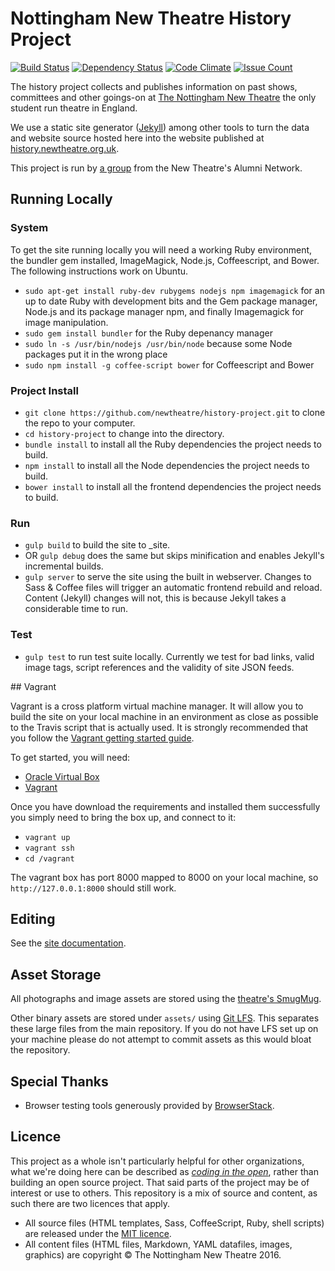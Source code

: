 # Nottingham New Theatre History Project

[![Build Status](https://travis-ci.org/newtheatre/history-project.svg?branch=master)](https://travis-ci.org/newtheatre/history-project)
[![Dependency Status](https://gemnasium.com/newtheatre/history-project.svg)](https://gemnasium.com/newtheatre/history-project)
[![Code Climate](https://codeclimate.com/github/newtheatre/history-project/badges/gpa.svg)](https://codeclimate.com/github/newtheatre/history-project)
[![Issue Count](https://codeclimate.com/github/newtheatre/history-project/badges/issue_count.svg)](https://codeclimate.com/github/newtheatre/history-project)

The history project collects and publishes information on past shows, committees and other goings-on at [The Nottingham New Theatre](http://newtheatre.org.uk) the only student run theatre in England.

We use a static site generator ([Jekyll](jekyllrb.com)) among other tools to turn the data and website source hosted here into the website published at [history.newtheatre.org.uk](https://history.newtheatre.org.uk).

This project is run by [a group](https://history.newtheatre.org.uk/humans.txt) from the New Theatre's Alumni Network.

## Running Locally

### System

To get the site running locally you will need a working Ruby environment, the bundler gem installed, ImageMagick, Node.js, Coffeescript, and Bower. The following instructions work on Ubuntu.

- `sudo apt-get install ruby-dev rubygems nodejs npm imagemagick` for an up to date Ruby with development bits and the Gem package manager, Node.js and its package manager npm, and finally Imagemagick for image manipulation.
- `sudo gem install bundler` for the Ruby depenancy manager
- `sudo ln -s /usr/bin/nodejs /usr/bin/node` because some Node packages put it in the wrong place
- `sudo npm install -g coffee-script bower` for Coffeescript and Bower

### Project Install

- `git clone https://github.com/newtheatre/history-project.git` to clone the repo to your computer.
- `cd history-project` to change into the directory.
- `bundle install` to install all the Ruby dependencies the project needs to build.
- `npm install` to install all the Node dependencies the project needs to build.
- `bower install` to install all the frontend dependencies the project needs to build.

### Run

- `gulp build` to build the site to _site.
- OR `gulp debug` does the same but skips minification and enables Jekyll's incremental builds.
- `gulp server` to serve the site using the built in webserver. Changes to Sass & Coffee files will trigger an automatic frontend rebuild and reload. Content (Jekyll) changes will not, this is because Jekyll takes a considerable time to run.

### Test

- `gulp test` to run test suite locally. Currently we test for bad links, valid image tags, script references and the validity of site JSON feeds.

## Vagrant

Vagrant is a cross platform virtual machine manager. It will allow you to build the site on your local machine in an environment as close as possible to the Travis script that is actually used. It is strongly recommended that you follow the [Vagrant getting started guide](https://docs.vagrantup.com/v2/getting-started/index.html).

To get started, you will need:

- [Oracle Virtual Box](https://www.virtualbox.org/wiki/Downloads)
- [Vagrant](https://www.vagrantup.com/downloads.html)

Once you have download the requirements and installed them successfully you simply need to bring the box up, and connect to it:

- `vagrant up`
- `vagrant ssh`
- `cd /vagrant`

The vagrant box has port 8000 mapped to 8000 on your local machine, so `http://127.0.0.1:8000` should still work.

## Editing

See the [site documentation](https://history.newtheatre.org.uk/docs/).

## Asset Storage

All photographs and image assets are stored using the [theatre's SmugMug](https://photos.newtheatre.org.uk/).

Other binary assets are stored under `assets/` using [Git LFS](https://git-lfs.github.com/). This separates these large files from the main repository. If you do not have LFS set up on your machine please do not attempt to commit assets as this would bloat the repository.

## Special Thanks

- Browser testing tools generously provided by [BrowserStack](https://www.browserstack.com/).

## Licence

This project as a whole isn't particularly helpful for other organizations, what we're doing here can be described as [*coding in the open*](https://gds.blog.gov.uk/2012/10/12/coding-in-the-open/), rather than building an open source project. That said parts of the project may be of interest or use to others. This repository is a mix of source and content, as such there are two licences that apply.

- All source files (HTML templates, Sass, CoffeeScript, Ruby, shell scripts) are released under the [MIT licence](https://github.com/newtheatre/history-project/blob/master/LICENCE).
- All content files (HTML files, Markdown, YAML datafiles, images, graphics) are copyright © The Nottingham New Theatre 2016.

